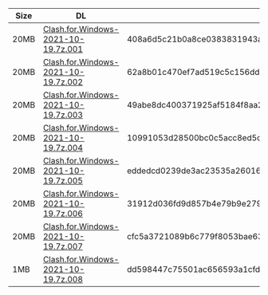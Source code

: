 |    Size   |     DL  | sha512sum |
|  ---  |  ---  |  ---  |
| 20MB | [Clash.for.Windows-2021-10-19.7z.001](https://cdn.jsdelivr.net/gh/appleians/cfw_m1@main/Clash.for.Windows-2021-10-19.7z.001) | 408a6d5c21b0a8ce0383831943a0f09a4379ccfa981d7c886319023bbb36faa4d5cfead087180027abf0c292ede1a0765a3e2b660c1c9f119c59c55f20681a17 |
| 20MB | [Clash.for.Windows-2021-10-19.7z.002](https://cdn.jsdelivr.net/gh/appleians/cfw_m1@main/Clash.for.Windows-2021-10-19.7z.002) | 62a8b01c470ef7ad519c5c156dd7cb91c25d71d2b5974f6f50ba52e4fc1974b7c3b0bded8751355a4e7f3a373e5dd352cdeca7ab75be283a22297286cd9bd51b |
| 20MB | [Clash.for.Windows-2021-10-19.7z.003](https://cdn.jsdelivr.net/gh/appleians/cfw_m1@main/Clash.for.Windows-2021-10-19.7z.003) | 49abe8dc400371925af5184f8aa242376e63cb8f1743612aeefb8957036ab182e9e4439752409c4b23f4e48bad0821765c769604832920f01e0a6d63328cfa72 |
| 20MB | [Clash.for.Windows-2021-10-19.7z.004](https://cdn.jsdelivr.net/gh/appleians/cfw_m1@main/Clash.for.Windows-2021-10-19.7z.004) | 10991053d28500bc0c5acc8ed5cae013172390dce0222a61b07b2f6790865a9b98afc76841545b0ecc9145f1a6a554f2e7cbf474d7580fbb34a4b5b8e15061d6 |
| 20MB | [Clash.for.Windows-2021-10-19.7z.005](https://cdn.jsdelivr.net/gh/appleians/cfw_m1@main/Clash.for.Windows-2021-10-19.7z.005) | eddedcd0239de3ac23535a26016f7c442632e4723f564f69023f73470614495ecb2e6432831d9b9883d44cd5ca8e9b9d452f9e7feff72b89fdfde1040efd8d15 |
| 20MB | [Clash.for.Windows-2021-10-19.7z.006](https://cdn.jsdelivr.net/gh/appleians/cfw_m1@main/Clash.for.Windows-2021-10-19.7z.006) | 31912d036fd9d857b4e79b9e279f0220c714c4b0ff67ed9567505f0aac2eea336df3fcbf4b91189174add33cfa2eb45f7d710c4e73ac527e64ee84afcc6de741 |
| 20MB | [Clash.for.Windows-2021-10-19.7z.007](https://cdn.jsdelivr.net/gh/appleians/cfw_m1@main/Clash.for.Windows-2021-10-19.7z.007) | cfc5a3721089b6c779f8053bae63bad9cd3ff7300db1905bdb4f1da9c8d995e14590ecd44b5a0ae507fd142bb34e25bdd1ec6afd4942c3551761d939251f2f2c |
| 1MB | [Clash.for.Windows-2021-10-19.7z.008](https://cdn.jsdelivr.net/gh/appleians/cfw_m1@main/Clash.for.Windows-2021-10-19.7z.008) | dd598447c75501ac656593a1cfd9f7cf0cb77e6f6d16dd5553623bc16d567fb187cf383acc0a09811a55064cfb0265348b1063878965371f7fbdbdab80518a9f |

